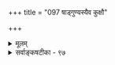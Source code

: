 +++
title = "097 षाड्गुण्यस्यैव कुक्षौ"

+++
<details><summary>मूलम्</summary>

षाड्गुण्यस्यैव कुक्षौ गुणगण इतरः श्रीसखस्येव विश्वं षट्स्वन्ये ज्ञानशक्त्योर्विततय इति च व्यक्तमुक्तं हि तज्ज्ञैः ।  
निस्सीमानन्दभावस्थिरचरचिदचिच्छासनप्रेरणाद्या ऐशानज्ञानधर्माः कतिचन नियताः केचिदागन्तवश्च ॥ ९७ ॥
</details>

<details><summary>सर्वाङ्कषटीका - ९७</summary>

एवं विधिविचारं परिसमाप्य विश्वनियन्तुरीश्वरस्य गुणान् निरूपयति – षाड्गुण्यस्येति । **श्रीसखस्य** = श्रियः पतेः **कुक्षौ** = उदरे **विश्वमिव** = सर्वजगदिव **षाड्गुण्यस्यैव** = षड्गुणेष्वेव इतर : गुण- **गणः** =अनन्तगुणानां गणः अन्तर्भवति । ' तवानन्तगुणस्यापि षडेते प्रथमे गुणाः' इत्यादीनि प्रमाणान्यत्रानु- 



458. 

776 

निस्सीमानन्दभावस्थिरचरचिदचिच्छासनप्रेरणाद्याः 

ऐशानज्ञानधर्माः कतिचन नियताः केचिदागन्तवश्च ॥97॥ 

[शक्तिनिरूपणम् ] 

हेतोः कार्योपयुक्तं यदिह भवति तच्छक्तिशब्दाभिलप्यं 

तच्चामुष्य स्वधर्मस्तदितरदपि वाऽपेक्षितत्वाविशेषात् । 

विश्वं तद्विष्णुशक्तिर्मुनिभिरभिदधे तत्र तत्रोपयोगात् 

अन्या सर्वाद्भुतैकोदधिरगणि; न सा तत्स्वरूपादिमात्रम् ॥98॥ 



वीर्य 



सन्धेयानि । अत्रापि विशेषः **षट्सु** = षड्गुणेष्वपि **अन्ये** = बलैश्वर्यतेजांस्यपि ज्ञानशक्त्योः विततयः विस्तार इति च **तद्ज्ञैः** = तद्रहस्यज्ञैः व्यक्तं हि उक्तम् । एतेषु परमात्मगुणेषु निस्सीमानन्दभावस्थिरचरचिदचिच्छासनप्रेरणाद्याः निस्सीमानन्दस्वरूपत्वम्, स्थावरजङ्गमात्मकनिखिलचेतनाचेतनशासनप्रेरणादिकं चेत्येते गुणाः ऐशानज्ञानगर्भा **:** = ईश्वरज्ञानपरिणामरूपत्वात् तत्रान्तर्गताः कतिचन आगन्त- **वश्च** = तादात्विकसंकल्पादिरूपाश्च भवन्ति । 'इषुक्षयान्निवर्तन्ते नान्तरिक्षक्षितिक्षयात् । मतिक्षयान्निवर्तन्ते न गोविन्दगुणक्षयात्॥' इत्यादीनि प्रमाणान्यत्रानुसन्धेयानि । भगवतो गुणानुसन्धानप्रकारः गद्यत्रये, तयाख्यायां च द्रष्टव्याः ॥ 

एतादृशप्रमेयेषु नाधिका स्याद्विचारणा । श्रुत्वा स्मृत्वा च तोष्टव्यम् स्मर्तव्यं च पुनः पुनः ॥ ९७ ॥
</details>
